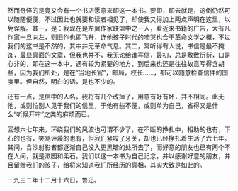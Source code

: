 然而奇怪的是竟又会有一个书店愿意来印这一本书。要印，印去就是，这倒仍然可以随随便便，不过因此也就要和读者相见了，却使我又得加上两点声明在这里，以免误解。其一，是：我现在是左翼作家联盟中之一人，看近来书籍的广告，大有凡作家一旦向左，则旧作也即飞升，连他孩子时代的啼哭也合于革命文学之概，不过我们的这书是不然的，其中并无革命气息。其二，常听得有人说，书信是最不掩饰，最显真面的文章，但我也并不，我无论给谁写信，最初，总是敷敷衍衍，口是心非的，即在这一本中，遇有较为紧要的地方，到后来也还是往往故意写得含胡些，因为我们所处，是在“当地长官”，邮局，校长……，都可以随意检查信件的国度里。但自然，明白的话，是也不少的。

还有一点，是信中的人名，我将有几个改掉了，用意有好有坏，并不相同。此无他，或则怕别人见于我们的信里，于他有些不便，或则单为自己，省得又是什么“听候开审”之类的麻烦而已。

回想六七年来，环绕我们的风波也可谓不少了，在不断的挣扎中，相助的也有，下石的也有，笑骂诬蔑的也有，但我们紧咬了牙关，却也已经挣扎着生活了六七年。其间，含沙射影者都逐渐自己没入更黑暗的处所去了，而好意的朋友也已有两个不在人间，就是漱园和柔石。我们以这一本书为自己记念，并以感谢好意的朋友，并且留赠我们的孩子，给将来知道我们所经历的真相，其实大致是如此的。

一九三二年十二月十六日，鲁迅。